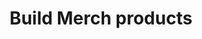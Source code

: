 ---
layout: products
permalink: /build-your-pack/products
title: Build Merch products
view: build-pack
---